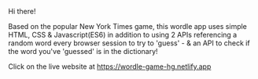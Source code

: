 Hi there!

Based on the popular New York Times game, this wordle app uses simple HTML, CSS & Javascript(ES6) in addition to using 2 APIs referencing a random word every browser session to try to 'guess' - & an API to check if the word you've 'guessed' is in the dictionary! 

Click on the live website at https://wordle-game-hg.netlify.app
